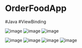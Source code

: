 # OrderFoodApp
#Java
#ViewBinding

![image](https://github.com/TrieuQuangTu/OrderFoodApp/assets/133095728/08a7cf52-5a2e-4e74-b3d4-0de84c715dfb)
![image](https://github.com/TrieuQuangTu/OrderFoodApp/assets/133095728/45119a06-c8ba-4dd8-bab4-b29df0ed9a51)
![image](https://github.com/TrieuQuangTu/OrderFoodApp/assets/133095728/f276be36-700f-4177-a9d4-1fd8c1d6c788)

![image](https://github.com/TrieuQuangTu/OrderFoodApp/assets/133095728/00e08ed1-0615-4f90-b340-4f74f975639a)
![image](https://github.com/TrieuQuangTu/OrderFoodApp/assets/133095728/a663120f-f3fa-4929-9083-015b4790ee39)
![image](https://github.com/TrieuQuangTu/OrderFoodApp/assets/133095728/6980c665-1d1d-496f-bad2-e7561aec8a7e)
![image](https://github.com/TrieuQuangTu/OrderFoodApp/assets/133095728/361c76e0-8d05-4fc0-9b7b-1cdb078f4c1e)





